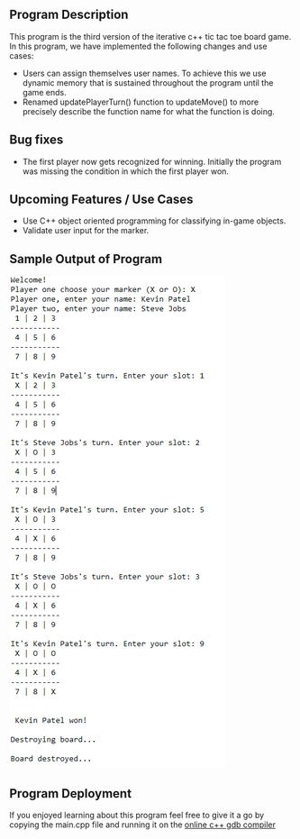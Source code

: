 ## Program Description 

This program is the third version of the iterative c++ tic tac toe board game. 
In this program, we have implemented the following changes and use cases: 

* Users can assign themselves user names. To achieve this we use dynamic memory that is 
sustained throughout the program until the game ends. 
* Renamed updatePlayerTurn() function to updateMove() to more precisely describe the function 
name for what the function is doing. 

## Bug fixes
* The first player now gets recognized for winning. Initially the program was missing the 
condition in which the first player won. 


## Upcoming Features / Use Cases 
* Use C++ object oriented programming for classifying in-game objects. 
* Validate user input for the marker. 

## Sample Output of Program 
![Same output of the Program](output.png)

## Program Deployment 
If you enjoyed learning about this program feel free to give it a go 
by copying the main.cpp file and running it on the [online c++ gdb compiler](https://www.onlinegdb.com/online_c++_compiler)

   

